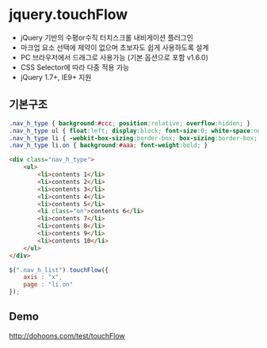 ﻿# jquery.touchFlow
- jQuery 기반의 수평or수직 터치스크롤 내비게이션 플러그인
- 마크업 요소 선택에 제약이 없으며 초보자도 쉽게 사용하도록 설계
- PC 브라우저에서 드래그로 사용가능 (기본 옵션으로 포함 v1.6.0)
- CSS Selector에 따라 다중 적용 가능
- jQuery 1.7+, IE9+ 지원

## 기본구조
``` css
.nav_h_type { background:#ccc; position:relative; overflow:hidden; }
.nav_h_type ul { float:left; display:block; font-size:0; white-space:nowrap; position:relative; }
.nav_h_type li { -webkit-box-sizing:border-box; box-sizing:border-box; display:inline-block; width:100px; height:100px; line-height:100px; vertical-align:top; text-align:center; font-size:12px; background:#eee; border:1px solid #ccc; }
.nav_h_type li.on { background:#aaa; font-weight:bold; }
```

``` html
<div class="nav_h_type">
	<ul>
		<li>contents 1</li>
		<li>contents 2</li>
		<li>contents 3</li>
		<li>contents 4</li>
		<li>contents 5</li>
		<li class="on">contents 6</li>
		<li>contents 7</li>
		<li>contents 8</li>
		<li>contents 9</li>
		<li>contents 10</li>
	</ul>
</div>
```

``` js
$(".nav_h_list").touchFlow({
	axis : "x",
	page : "li.on"
});
```

## Demo
http://dohoons.com/test/touchFlow
